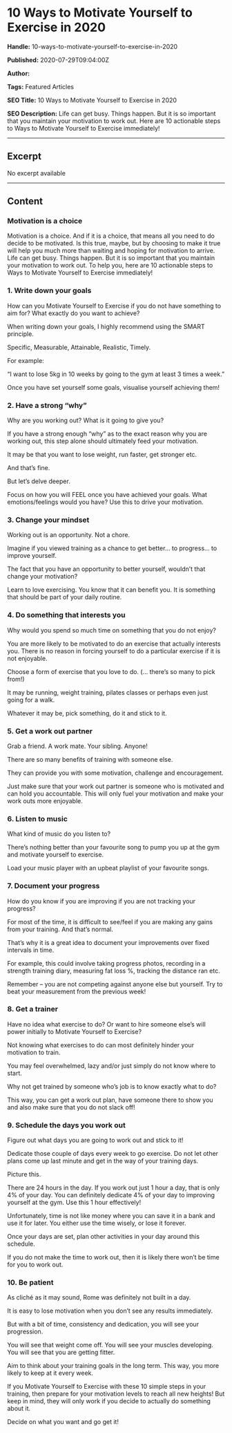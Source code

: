# 10 Ways to Motivate Yourself to Exercise in 2020

**Handle:** 10-ways-to-motivate-yourself-to-exercise-in-2020

**Published:** 2020-07-29T09:04:00Z

**Author:**  

**Tags:** Featured Articles

**SEO Title:** 10 Ways to Motivate Yourself to Exercise in 2020

**SEO Description:** Life can get busy. Things happen. But it is so important that you maintain your motivation to work out. Here are 10 actionable steps to Ways to Motivate Yourself to Exercise immediately!

---

## Excerpt

No excerpt available

---

## Content

### Motivation is a choice

Motivation is a choice. And if it is a choice, that means all you need to do decide to be motivated. Is this true, maybe, but by choosing to make it true will help you much more than waiting and hoping for motivation to arrive. Life can get busy. Things happen. But it is so important that you maintain your motivation to work out. To help you, here are 10 actionable steps to Ways to Motivate Yourself to Exercise immediately!

### 1. Write down your goals

How can you Motivate Yourself to Exercise if you do not have something to aim for? What exactly do you want to achieve?

When writing down your goals, I highly recommend using the SMART principle.

Specific, Measurable, Attainable, Realistic, Timely.

For example:

“I want to lose 5kg in 10 weeks by going to the gym at least 3 times a week.”

Once you have set yourself some goals, visualise yourself achieving them!

### 2. Have a strong “why”

Why are you working out? What is it going to give you?

If you have a strong enough “why” as to the exact reason why you are working out, this step alone should ultimately feed your motivation.

It may be that you want to lose weight, run faster, get stronger etc.

And that’s fine.

But let’s delve deeper.

Focus on how you will FEEL once you have achieved your goals. What emotions/feelings would you have? Use this to drive your motivation.

### 3. Change your mindset

Working out is an opportunity. Not a chore.

Imagine if you viewed training as a chance to get better… to progress… to improve yourself.

The fact that you have an opportunity to better yourself, wouldn’t that change your motivation?

Learn to love exercising. You know that it can benefit you. It is something that should be part of your daily routine.

### 4. Do something that interests you

Why would you spend so much time on something that you do not enjoy?

You are more likely to be motivated to do an exercise that actually interests you. There is no reason in forcing yourself to do a particular exercise if it is not enjoyable.

Choose a form of exercise that you love to do. (… there’s so many to pick from!)

It may be running, weight training, pilates classes or perhaps even just going for a walk.

Whatever it may be, pick something, do it and stick to it.

### 5. Get a work out partner

Grab a friend. A work mate. Your sibling. Anyone!

There are so many benefits of training with someone else.

They can provide you with some motivation, challenge and encouragement.

Just make sure that your work out partner is someone who is motivated and can hold you accountable. This will only fuel your motivation and make your work outs more enjoyable.

### 6. Listen to music

What kind of music do you listen to?

There’s nothing better than your favourite song to pump you up at the gym and motivate yourself to exercise.

Load your music player with an upbeat playlist of your favourite songs.

### 7. Document your progress

How do you know if you are improving if you are not tracking your progress?

For most of the time, it is difficult to see/feel if you are making any gains from your training. And that’s normal.

That’s why it is a great idea to document your improvements over fixed intervals in time.

For example, this could involve taking progress photos, recording in a strength training diary, measuring fat loss %, tracking the distance ran etc.

Remember – you are not competing against anyone else but yourself. Try to beat your measurement from the previous week!

### 8. Get a trainer

Have no idea what exercise to do? Or want to hire someone else’s will power initially to Motivate Yourself to Exercise?

Not knowing what exercises to do can most definitely hinder your motivation to train.

You may feel overwhelmed, lazy and/or just simply do not know where to start.

Why not get trained by someone who’s job is to know exactly what to do?

This way, you can get a work out plan, have someone there to show you and also make sure that you do not slack off!

### 9. Schedule the days you work out

Figure out what days you are going to work out and stick to it!

Dedicate those couple of days every week to go exercise. Do not let other plans come up last minute and get in the way of your training days.

Picture this.

There are 24 hours in the day. If you work out just 1 hour a day, that is only 4% of your day. You can definitely dedicate 4% of your day to improving yourself at the gym. Use this 1 hour effectively!

Unfortunately, time is not like money where you can save it in a bank and use it for later. You either use the time wisely, or lose it forever.

Once your days are set, plan other activities in your day around this schedule.

If you do not make the time to work out, then it is likely there won’t be time for you to work out.

### 10. Be patient

As cliché as it may sound, Rome was definitely not built in a day.

It is easy to lose motivation when you don’t see any results immediately.

But with a bit of time, consistency and dedication, you will see your progression.

You will see that weight come off. You will see your muscles developing. You will see that you are getting fitter.

Aim to think about your training goals in the long term. This way, you more likely to keep at it every week.

If you Motivate Yourself to Exercise with these 10 simple steps in your training, then prepare for your motivation levels to reach all new heights! But keep in mind, they will only work if you decide to actually do something about it.

Decide on what you want and go get it!

